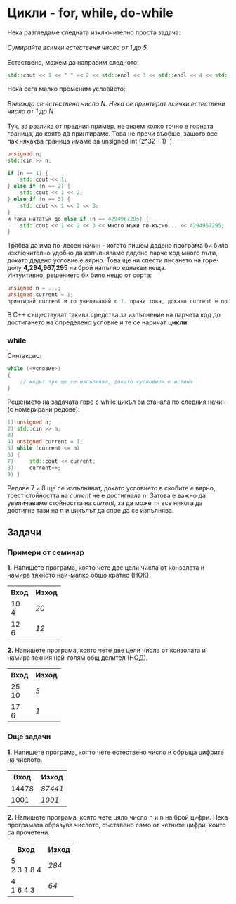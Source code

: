 # Цикли - for, while, do-while
Нека разгледаме следната изключително проста задача: </br></br>
*Сумирайте всички естествени числа от 1 до 5.* </br></br>
Естествено, можем да направим следното:
```c++
std::cout << 1 << " " << 2 << std::endl << 3 << std::endl << 4 << std::endl << 5;
```
Нека сега малко променим условието: </br></br>
*Въвежда се естествено число N. Нека се принтират всички естествени числа от 1 до N* </br></br>
Тук, за разлика от предния пример, не знаем колко точно е горната граница, до която да принтираме. Това не пречи въобще, защото все пак някаква граница имаме за unsigned int (2^32 - 1) :) 
```c++
unsigned n;
std::cin >> n;

if (n == 1) {
    std::cout << 1;
} else if (n == 2) {
    std::cout << 1 << 2;
} else if (n == 3) {
    std::cout << 1 << 2 << 3;
}
и така нататък до else if (n == 4294967295) {
    std::cout << 1 << 2 << 3 << много мъки по-късно... << 4294967295;
}
```
Трябва да има по-лесен начин - когато пишем дадена програма би било изключително удобно да изпълняваме дадено парче код много пъти, докато дадено условие е вярно. Това ще ни спести писането на горе-долу **4,294,967,295** на брой напълно еднакви неща. </br>
Интуитивно, решението би било нещо от сорта: </br> 
```c++
unsigned n = ...;
unsigned current = 1;
принтирай current и го увеличавай с 1. прави това, докато current е по-малко или равно от n
``` 
В С++ съществуват такива средства за изпълнение на парчета код до достигането на определено условие и те се наричат **цикли**.
### while
Синтаксис: 
```c++
while (<условие>)
{
    // кодът тук ще се изпълнява, докато <условие> е истина
}
```
Решението на задачата горе с while цикъл би станала по следния начин (с номерирани редове):
```c++
1) unsigned n;
2) std::cin >> n;
3) 
4) unsigned current = 1;
5) while (current <= n)
6) {
7)     std::cout << current;
8)     current++;
9) }
```
Редове 7 и 8 ще се изпълняват, докато условието в скобите е вярно, тоест стойността на *current* не е достигнала n. Затова е важно да увеличаваме стойността на *current*, за да може тя все някога да достигне тази на n и цикълът да спре да се изпълнява.

## Задачи
### Примери от семинар
**1.** Напишете програма, която чете две цели числа от конзолата и намира тяхното най-малко общо кратно (НОК).</br>
<table>
   <tr><th><strong>Вход</strong></th><th><strong>Изход</strong></th></tr>
   <tr><td>10 </br> 4</td><td><i>20</i></td></tr>
   <tr><td>12 </br> 6</td><td><i>12</i></td></tr>
</table>

**2.** Напишете програма, която чете две цели числа от конзолата и намира техния най-голям общ делител (НОД).</br>
<table>
   <tr><th><strong>Вход</strong></th><th><strong>Изход</strong></th></tr>
   <tr><td>25 </br> 10</td><td><i>5</i></td></tr>
   <tr><td>17 </br> 6</td><td><i>1</i></td></tr>
</table>

### Още задачи
**1.** Напишете програма, която чете естествено число и обръща цифрите на числото.</br>
<table>
   <tr><th><strong>Вход</strong></th><th><strong>Изход</strong></th></tr>
   <tr><td>14478</td><td><i>87441</i></td></tr>
   <tr><td>1001</td><td><i>1001</i></td></tr>
</table>

**2.** Напишете програма, която чете цяло число n и n на брой цифри. Нека програмата образува числото, съставено само от четните цифри, които са прочетени.</br>
<table>
   <tr><th><strong>Вход</strong></th><th><strong>Изход</strong></th></tr>
   <tr><td>5 </br> 2 3 1 8 4</td><td><i>284</i></td></tr>
   <tr><td>4 </br> 1 6 4 3</td><td><i>64</i></td></tr>
</table>
